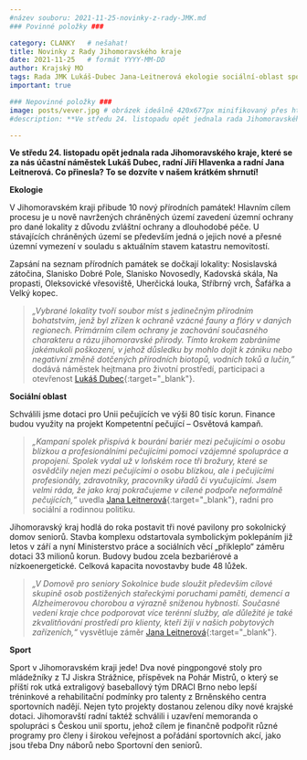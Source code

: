 ```yaml
---
#název souboru: 2021-11-25-novinky-z-rady-JMK.md
### Povinné položky ###

category: CLANKY   # nešahat!
title: Novinky z Rady Jihomoravského kraje
date: 2021-11-25   # formát YYYY-MM-DD
author: Krajský MO
tags: Rada JMK Lukáš-Dubec Jana-Leitnerová ekologie sociální-oblast sport # kategorie odděleny mezerami, např. volby zemědělství životní-prostředí piráti (viz https://jihomoravsky.pirati.cz/tags/)
important: true

### Nepovinné položky ###
image: posts/vever.jpg # obrázek ideálně 420x677px minifikovaný přes https://tinypng.com/
#description: **Ve středu 24. listopadu opět jednala rada Jihomoravského kraje, které se za nás účastní náměstek Lukáš Dubec, radní Jiří Hlavenka a radní Jana Leitnerová. Co přinesla? To se dozvíte v našem krátkém shrnutí!**

---
```


**Ve středu 24. listopadu opět jednala rada Jihomoravského kraje, které se za nás účastní náměstek Lukáš Dubec, radní Jiří Hlavenka a radní Jana Leitnerová. Co přinesla? To se dozvíte v našem krátkém shrnutí!**

**Ekologie** 

V Jihomoravském kraji přibude 10 nový přírodních památek! Hlavním cílem procesu je u nově navržených chráněných území zavedení územní ochrany pro dané lokality z důvodu zvláštní ochrany a dlouhodobé péče. U stávajících chráněných území se především jedná o jejich nové a přesné územní vymezení v souladu s aktuálním stavem katastru nemovitostí. 

Zapsání na seznam přírodních památek se dočkají lokality: Nosislavská zátočina, Slanisko Dobré Pole, Slanisko Novosedly, Kadovská skála, Na propasti, Oleksovické vřesoviště, Uherčická louka, Stříbrný vrch, Šafářka a Velký kopec. 

>*„Vybrané lokality tvoří soubor míst s jedinečným přírodním bohatstvím, jenž byl zřízen k ochraně vzácné fauny a flóry v daných regionech. Primárním cílem ochrany je zachování současného charakteru a rázu jihomoravské přírody. Tímto krokem zabráníme jakémukoli poškození, v jehož důsledku by mohlo dojít k zániku nebo negativní změně dotčených přírodních biotopů, vodních toků a lučin,”* dodává náměstek hejtmana pro životní prostředí, participaci a otevřenost [Lukáš Dubec](https://jihomoravsky.pirati.cz/lide/lukas-dubec/){:target="_blank"}.

**Sociální oblast**

Schválili jsme dotaci pro Unii pečujících ve výši 80 tisíc korun. Finance budou využity na projekt Kompetentní pečující – Osvětová kampaň.

>*„Kampaní spolek přispívá k bourání bariér mezi pečujícími o osobu blízkou a profesionálními pečujícími pomocí vzájemné spolupráce a propojení. Spolek vydal už v loňském roce tři brožury, které se osvědčily nejen mezi pečujícími o osobu blízkou, ale i pečujícími profesionály, zdravotníky, pracovníky úřadů či vyučujícími. Jsem velmi ráda, že jako kraj pokračujeme v cílené podpoře neformálně pečujících,“* uvedla [Jana Leitnerová](https://jihomoravsky.pirati.cz/lide/jana-leitnerova/){:target="_blank"}, radní pro sociální a rodinnou politiku.
>

Jihomoravský kraj hodlá do roka postavit tři nové pavilony pro sokolnický domov seniorů. Stavba komplexu odstartovala symbolickým poklepáním již letos v září a nyní Ministerstvo práce a sociálních věcí „přikleplo“ záměru dotaci 33 milionů korun. Budovy budou zcela bezbariérové a nízkoenergetické. Celková kapacita novostavby bude 48 lůžek.

>*„V Domově pro seniory Sokolnice bude sloužit především cílové skupině osob postižených stařeckými poruchami paměti, demencí a Alzheimerovou chorobou a výrazně sníženou hybností. Současné vedení kraje chce podporovat více terénní služby, ale důležité je také zkvalitňování prostředí pro klienty, kteří žijí v našich pobytových zařízeních,“* vysvětluje záměr [Jana Leitnerová](https://jihomoravsky.pirati.cz/lide/jana-leitnerova/){:target="_blank"}.
>

**Sport**

Sport v Jihomoravském kraji jede! Dva nové pingpongové stoly pro mládežníky z TJ Jiskra Strážnice, příspěvek na Pohár Mistrů, o který se příští rok utká extraligový baseballový tým DRACI Brno nebo lepší tréninkové a rehabilitační podmínky pro talenty z Brněnského centra sportovních nadějí. Nejen tyto projekty dostanou zelenou díky nové krajské dotaci. Jihomoravští radní taktéž schválili i uzavření memoranda o spolupráci s Českou unií sportu, jehož cílem je finančně podpořit různé programy pro členy i širokou veřejnost a pořádání sportovních akcí, jako jsou třeba Dny náborů nebo Sportovní den seniorů.
